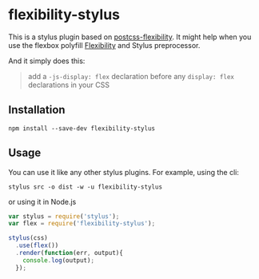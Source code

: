 # flexibility-stylus
This is a stylus plugin based on [postcss-flexibility](https://github.com/7rulnik/postcss-flexibility). It might help when you use the flexbox polyfill [Flexibility](https://github.com/jonathantneal/flexibility) and Stylus preprocessor. 

And it simply does this:
> add a `-js-display: flex` declaration before any `display: flex` declarations in your CSS

## Installation
````
npm install --save-dev flexibility-stylus
````

## Usage
You can use it like any other stylus plugins. For example, using the cli:
````
stylus src -o dist -w -u flexibility-stylus 
````
or using it in Node.js

````js
var stylus = require('stylus');
var flex = require('flexibility-stylus');

stylus(css)
  .use(flex())
  .render(function(err, output){
    console.log(output);
  });
````